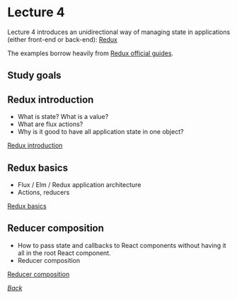 # Lecture 4

Lecture 4 introduces an unidirectional way of managing state in applications
(either front-end or back-end): [Redux](https://github.com/reactjs/redux)

The examples borrow heavily from [Redux official guides](http://redux.js.org/).

## Study goals

## Redux introduction

* What is state? What is a value?
* What are flux actions?
* Why is it good to have all application state in one object?

[Redux introduction](./src/redux_introduction/README.md)

## Redux basics

* Flux / Elm / Redux application architecture
* Actions, reducers

[Redux basics](./src/redux_basics/README.md)

## Reducer composition

* How to pass state and callbacks to React components without having it all in the root React component.
* Reducer composition

[Reducer composition](./src/redux_combine_reducers/README.md)

[_Back_](../README.md)
